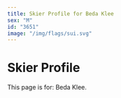 ```yaml
---
title: Skier Profile for Beda Klee
sex: "M"
id: "3651"
image: "/img/flags/sui.svg" 
---
```


# Skier Profile

This page is for: Beda Klee.
    